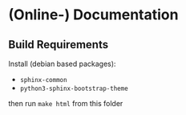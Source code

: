 
# (Online-) Documentation

## Build Requirements

Install (debian based packages):
- `sphinx-common`
- `python3-sphinx-bootstrap-theme`

then run `make html` from this folder